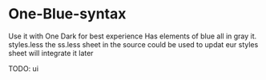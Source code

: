 # One-Blue-syntax

Use it with One Dark for best experience
Has elements of blue all in gray it.
styles.less  the ss.less sheet in the source could be used to updat eur styles sheet will integrate it later

TODO: ui

